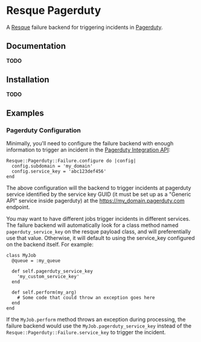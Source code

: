 # Resque Pagerduty #

A [Resque][resque] failure backend for triggering incidents in [Pagerduty][pagerduty].

## Documentation ##

**TODO**

## Installation ##

**TODO**

## Examples ##

### Pagerduty Configuration ###

Minimally, you'll need to configure the failure backend with enough information to trigger an incident in the [Pagerduty Integration API][pd-integration-api]:

    Resque::Pagerduty::Failure.configure do |config|
      config.subdomain = 'my_domain'
      config.service_key = 'abc123def456'
    end

The above configuration will the backend to trigger incidents at pagerduty service identified by the service key GUID (it must be set up as a "Generic API" service inside pagerduty) at the https://my_domain.pagerduty.com endpoint.

You may want to have different jobs trigger incidents in different services. The failure backend will automatically look for a class method named `pagerduty_service_key` on the resque payload class, and will preferentially use that value. Otherwise, it will default to using the service_key configured on the backend itself. For example:

    class MyJob
      @queue = :my_queue

      def self.pagerduty_service_key
        'my_custom_service_key'
      end

      def self.perform(my_arg)
        # Some code that could throw an exception goes here
      end
    end

If the `MyJob.perform` method throws an exception during processing, the failure backend would use the `MyJob.pagerduty_service_key` instead of the `Resque::Pagerduty::Failure.service_key` to trigger the incident.

 [resque]: https://github.com/defunkt/resque
 [pagerduty]: http://pagerduty.com
 [pd-integration-api]: http://developer.pagerduty.com/documentation/integration/events
